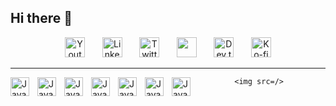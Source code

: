 ## Hi there 👋

<!-- Social icons section -->
<p align="center">
  <a href="https://www.youtube.com/c/DevProTips"><img width="32px" alt="Youtube" title="Youtube" src="https://i.imgur.com/qiXu7b2.png"/></a>
  &#8287;&#8287;&#8287;&#8287;&#8287;
  <a href="https://www.linkedin.com/in/jonah-lawrence/"><img width="32px" alt="LinkedIn" title="LinkedIn" src="https://i.imgur.com/yRpa1dQ.png"/></a>
  &#8287;&#8287;&#8287;&#8287;&#8287;
  <a href="https://twitter.com/DenverCoder1"><img width="32px" alt="Twitter" title="Twitter" src="https://i.imgur.com/AixJgnm.png"/></a>
  &#8287;&#8287;&#8287;&#8287;&#8287;
  <a href="https://discord.gg/fPrdqh3Zfu" alt="Discord" title="Dev Pro Tips Discord Server"><img width="32px" src="https://i.imgur.com/OViZO8J.png"/></a>
  &#8287;&#8287;&#8287;&#8287;&#8287;
  <a href="https://dev.to/denvercoder1"><img width="32px" alt="Dev.to" title="DenverCoder1 Dev.to" src="https://i.imgur.com/mVm29vK.png"></a>
  &#8287;&#8287;&#8287;&#8287;&#8287;
  <a href="https://ko-fi.com/jlawrence"><img width="32px" alt="Ko-fi" title="Buy me a coffee" src="https://i.imgur.com/PpLeD3K.png"/></a>
<!--   &#8287;&#8287;&#8287;&#8287;&#8287;
  <a href="http://eyl327.mywebcommunity.org/promos/"><img width="32px" alt="Free Stuff" title="Free gifts for you" src="https://i.imgur.com/0uVwkoZ.png"/></a> -->
</p>

---

<img src="https://cdn.jsdelivr.net/gh/devicons/devicon@latest/icons/javascript/javascript-original.svg" height='30px' width='30px' align='left' alt='JavaScript' style='padding-right: 10px;'/>
<img src="https://cdn.jsdelivr.net/gh/devicons/devicon@latest/icons/javascript/javascript-original.svg" height='30px' width='30px' align='left' alt='JavaScript' style='padding-right: 10px;'/>
<img src="https://cdn.jsdelivr.net/gh/devicons/devicon@latest/icons/javascript/javascript-original.svg" height='30px' width='30px' align='left' alt='JavaScript' style='padding-right: 10px;'/>
<img src="https://cdn.jsdelivr.net/gh/devicons/devicon@latest/icons/javascript/javascript-original.svg" height='30px' width='30px' align='left' alt='JavaScript' style='padding-right: 10px;'/>
<img src="https://cdn.jsdelivr.net/gh/devicons/devicon@latest/icons/javascript/javascript-original.svg" height='30px' width='30px' align='left' alt='JavaScript' style='padding-right: 10px;'/>
<img src="https://cdn.jsdelivr.net/gh/devicons/devicon@latest/icons/javascript/javascript-original.svg" height='30px' width='30px' align='left' alt='JavaScript' style='padding-right: 10px;'/>
<img src="https://cdn.jsdelivr.net/gh/devicons/devicon@latest/icons/html5/html5-original.svg"  height='30px' width='30px' align='left' alt='JavaScript' style='padding-right: 10px;'/>

            <img src=/>
          
